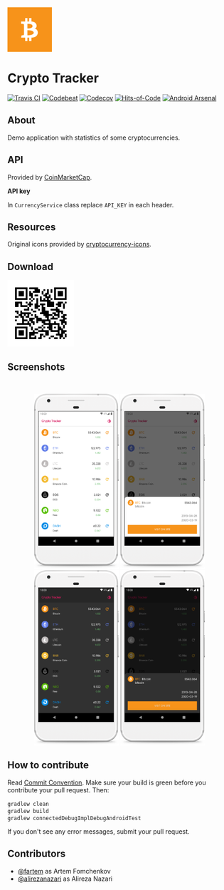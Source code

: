 <img src="media/logo/ic_app.png" height="100px" />

Crypto Tracker
=============

[![Travis CI](https://travis-ci.org/fartem/crypto-tracker.svg?branch=master)](https://travis-ci.org/fartem/crypto-tracker)
[![Codebeat](https://codebeat.co/badges/5522fa61-f97e-4d99-b6f4-3f401108cf6b)](https://codebeat.co/projects/github-com-fartem-crypto-tracker-master)
[![Codecov](https://codecov.io/gh/fartem/crypto-tracker/branch/master/graph/badge.svg)](https://codecov.io/gh/fartem/crypto-tracker)
[![Hits-of-Code](https://hitsofcode.com/github/fartem/crypto-tracker)](https://hitsofcode.com/view/github/fartem/crypto-tracker)
[![Android Arsenal](https://img.shields.io/badge/Android%20Arsenal-Crypto%20Tracker-brightgreen.svg?style=flat)](https://android-arsenal.com/details/3/7955)

About
-------------

Demo application with statistics of some cryptocurrencies.

API
-------------

Provided by [CoinMarketCap](https://pro.coinmarketcap.com).

__API key__

In `CurrencyService` class replace `API_KEY` in each header.

Resources
-------------

Original icons provided by [cryptocurrency-icons](https://github.com/atomiclabs/cryptocurrency-icons).

Download
-------------

<img src="media/qrcodes/github_download.png" height="150px" />

Screenshots
-------------

<br/>
<p align="center">
  <img src="media/screenshots/screenshot_01.png" width="190" />
  <img src="media/screenshots/screenshot_02.png" width="190" />
  <img src="media/screenshots/screenshot_03.png" width="190" />
  <img src="media/screenshots/screenshot_04.png" width="190" />
</p>

How to contribute
-------------

Read [Commit Convention](https://github.com/fartem/repository-rules/blob/master/commit-convention/COMMIT_CONVENTION.md). Make sure your build is green before you contribute your pull request. Then:

```shell
gradlew clean
gradlew build
gradlew connectedDebugImplDebugAndroidTest
```

If you don't see any error messages, submit your pull request.

Contributors
-------------

* [@fartem](https://github.com/fartem) as Artem Fomchenkov
* [@alirezanazari](https://github.com/alirezanazari) as Alireza Nazari
